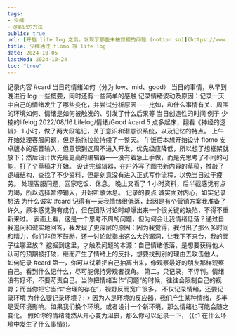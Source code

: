 ```yaml
---
tags:
- 少楠
- @笔记的方法
public: true
url: [开启 life log 之后，发现了那些未被觉察的问题 (notion.so)](https://www.notion.so/life-log-7cdf84fca17b406aafbea9a2ec9ad5ce), [开启 life log 之后，我发现了哪些未被觉察的问题？](https://mp.weixin.qq.com/s/I0qsDG0G43VtvYhcs1h8Yg)
title: 少楠通过 flomo 写 life log
date: 2024-10-05
lastMod: 2024-10-24
toc: "true"
---
```


记录内容 #card
当日的情绪如何（分为 low、mid、good）
当日的事情，从早到晚进行 log 一些概要，同时还有一些简单的感触
记录情绪波动及原因：记录一天中自己的情绪发生了哪些变化，并尝试分析原因——比如，和什么事情有关、周围的环境如何、情绪是如何被触发的、引发了什么后果等
当日创造性的时间
例子
少楠的lifelog 2022/08/16 Lifelog/情绪/Good #card
5 点多起床，翻看《神经的逻辑》 1 小时，做了两大段笔记，关于意识和潜意识系统，以及记忆的特点。
上午开始处理客服问题，但是拖拖拉拉持续了一整天。
午饭后本想开始设计 flomo 安卓版本的语音输入，但意识到这周不进入开发，优先级应降低，所以想了想框架就放下；然后设计优先级更高的编辑器——没有着急上手做，而是先思考了不同的可能，打了个草稿才开始。
设计完编辑器，在户外写了图书新内容的草稿，推敲了逻辑结构，查找了不少资料，但是刻意没有进入正式写作流程，以免当日过于疲劳。
处理客服问题，回家吃饭、休息。
晚上又看了 1 小时资料，后半截感觉有点力竭，所以选择暂停输入，开始听歌休息。
记录的要点
诚实面对内心，如实记录想法
为什么诚实 #card
记得有一天我情绪很低落，起因是有个营销方案我准备了许久，原本感觉胸有成竹，但在团队讨论时却爆出来一个很关键的缺陷，不得不重新来过。
表面上看，这是一个思考不周的问题，但为何会让我情绪低落？通过自我追问和诚实地回答，我发现了更深层的原因：因为我觉得，我付出了那么多时间和精力，你们非但不鼓励，还一讨论就指出这么大的漏洞，让我下不来台，我的面子往哪里放？
挖掘到这里，才触及问题的本源：自己情绪低落，是想要获得他人认可的预期被打破，继而产生了情绪上的反扑，想要找到别的理由去攻击他人。
如何记录 #card
第一，你可以试着把自己抽离出来，像观察最好的朋友那样观察自己。看到什么记什么，尽可能保持旁观者视角。
第二，只记录，不评判。情绪没有好坏，不要苛责自己。当你把情绪当作“问题”的时候，往往会限制自己的视野；而当你把它当作“合理的存在”，视野反而宽广很多。
不仅记录情绪，还要记录环境
为什么要记录环境？:-> 因为人是环境的反应器，我们产生某种情绪，多半是受环境影响。如果我们换个环境，或者设计一个新环境，那么情绪也可能会随之变化。
假如你的情绪陡然从开心变为沮丧，那么你可以记录一下， {{c1 在什么环境中发生了什么事情}}。
